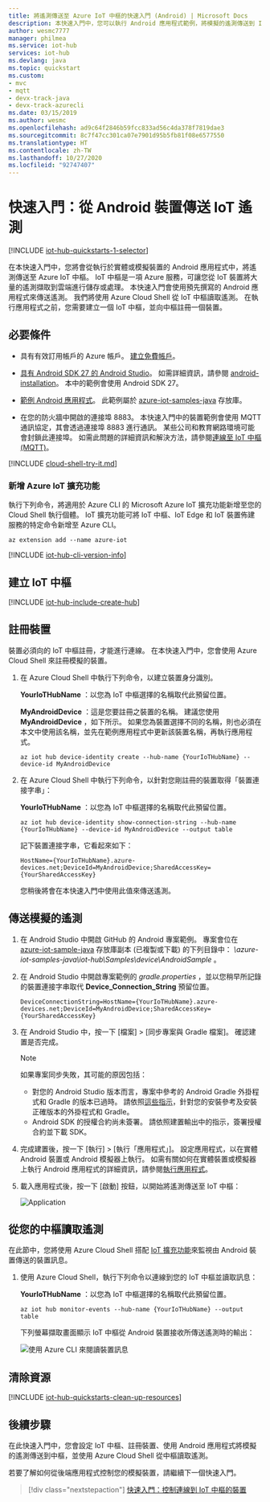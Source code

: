 ```yaml
---
title: 將遙測傳送至 Azure IoT 中樞的快速入門 (Android) | Microsoft Docs
description: 本快速入門中，您可以執行 Android 應用程式範例，將模擬的遙測傳送到 IoT 中樞以及從 IoT 中樞讀取遙測，以便在雲端中處理。
author: wesmc7777
manager: philmea
ms.service: iot-hub
services: iot-hub
ms.devlang: java
ms.topic: quickstart
ms.custom:
- mvc
- mqtt
- devx-track-java
- devx-track-azurecli
ms.date: 03/15/2019
ms.author: wesmc
ms.openlocfilehash: ad9c64f2846b59fcc833ad56c4da378f7819dae3
ms.sourcegitcommit: 8c7f47cc301ca07e7901d95b5fb81f08e6577550
ms.translationtype: HT
ms.contentlocale: zh-TW
ms.lasthandoff: 10/27/2020
ms.locfileid: "92747407"
---
```

# <a name="quickstart-send-iot-telemetry-from-an-android-device"></a>快速入門：從 Android 裝置傳送 IoT 遙測

[!INCLUDE [iot-hub-quickstarts-1-selector](../../includes/iot-hub-quickstarts-1-selector.md)]

在本快速入門中，您將會從執行於實體或模擬裝置的 Android 應用程式中，將遙測傳送至 Azure IoT 中樞。 IoT 中樞是一項 Azure 服務，可讓您從 IoT 裝置將大量的遙測擷取到雲端進行儲存或處理。 本快速入門會使用預先撰寫的 Android 應用程式來傳送遙測。 我們將使用 Azure Cloud Shell 從 IoT 中樞讀取遙測。 在執行應用程式之前，您需要建立一個 IoT 中樞，並向中樞註冊一個裝置。

## <a name="prerequisites"></a>必要條件

* 具有有效訂用帳戶的 Azure 帳戶。 [建立免費帳戶](https://azure.microsoft.com/free/?ref=microsoft.com&utm_source=microsoft.com&utm_medium=docs&utm_campaign=visualstudio)。

* [具有 Android SDK 27 的 Android Studio](https://developer.android.com/studio/)。 如需詳細資訊，請參閱 [android-installation](https://developer.android.com/studio/install)。 本中的範例會使用 Android SDK 27。

* [範例 Android 應用程式](https://github.com/Azure-Samples/azure-iot-samples-java/tree/master/iot-hub/Samples/device/AndroidSample)。 此範例屬於 [azure-iot-samples-java](https://github.com/Azure-Samples/azure-iot-samples-java) 存放庫。

* 在您的防火牆中開啟的連接埠 8883。 本快速入門中的裝置範例會使用 MQTT 通訊協定，其會透過連接埠 8883 進行通訊。 某些公司和教育網路環境可能會封鎖此連接埠。 如需此問題的詳細資訊和解決方法，請參閱[連線至 IoT 中樞 (MQTT)](iot-hub-mqtt-support.md#connecting-to-iot-hub)。

[!INCLUDE [cloud-shell-try-it.md](../../includes/cloud-shell-try-it.md)]

### <a name="add-azure-iot-extension"></a>新增 Azure IoT 擴充功能

執行下列命令，將適用於 Azure CLI 的 Microsoft Azure IoT 擴充功能新增至您的 Cloud Shell 執行個體。 IoT 擴充功能可將 IoT 中樞、IoT Edge 和 IoT 裝置佈建服務的特定命令新增至 Azure CLI。

```azurecli-interactive
az extension add --name azure-iot
```

[!INCLUDE [iot-hub-cli-version-info](../../includes/iot-hub-cli-version-info.md)]

## <a name="create-an-iot-hub"></a>建立 IoT 中樞

[!INCLUDE [iot-hub-include-create-hub](../../includes/iot-hub-include-create-hub.md)]

## <a name="register-a-device"></a>註冊裝置

裝置必須向的 IoT 中樞註冊，才能進行連線。 在本快速入門中，您會使用 Azure Cloud Shell 來註冊模擬的裝置。

1. 在 Azure Cloud Shell 中執行下列命令，以建立裝置身分識別。

   **YourIoTHubName** ：以您為 IoT 中樞選擇的名稱取代此預留位置。

   **MyAndroidDevice** ：這是您要註冊之裝置的名稱。 建議您使用 **MyAndroidDevice** ，如下所示。 如果您為裝置選擇不同的名稱，則也必須在本文中使用該名稱，並先在範例應用程式中更新該裝置名稱，再執行應用程式。

    ```azurecli-interactive
    az iot hub device-identity create --hub-name {YourIoTHubName} --device-id MyAndroidDevice
    ```

2. 在 Azure Cloud Shell 中執行下列命令，以針對您剛註冊的裝置取得「裝置連接字串」：

    **YourIoTHubName** ：以您為 IoT 中樞選擇的名稱取代此預留位置。

    ```azurecli-interactive
    az iot hub device-identity show-connection-string --hub-name {YourIoTHubName} --device-id MyAndroidDevice --output table
    ```

    記下裝置連接字串，它看起來如下：

   `HostName={YourIoTHubName}.azure-devices.net;DeviceId=MyAndroidDevice;SharedAccessKey={YourSharedAccessKey}`

    您稍後將會在本快速入門中使用此值來傳送遙測。

## <a name="send-simulated-telemetry"></a>傳送模擬的遙測

1. 在 Android Studio 中開啟 GitHub 的 Android 專案範例。 專案會位在 [azure-iot-sample-java](https://github.com/Azure-Samples/azure-iot-samples-java) 存放庫副本 (已複製或下載) 的下列目錄中： *\azure-iot-samples-java\iot-hub\Samples\device\AndroidSample* 。

2. 在 Android Studio 中開啟專案範例的 *gradle.properties* ，並以您稍早所記錄的裝置連接字串取代 **Device_Connection_String** 預留位置。

    ```
    DeviceConnectionString=HostName={YourIoTHubName}.azure-devices.net;DeviceId=MyAndroidDevice;SharedAccessKey={YourSharedAccessKey}
    ```

3. 在 Android Studio 中，按一下 [檔案] > [同步專案與 Gradle 檔案]。 確認建置是否完成。

   > [!NOTE]
   > 如果專案同步失敗，其可能的原因包括：
   >
   > * 對您的 Android Studio 版本而言，專案中參考的 Android Gradle 外掛程式和 Gradle 的版本已過時。 請依照[這些指示](https://developer.android.com/studio/releases/gradle-plugin)，針對您的安裝參考及安裝正確版本的外掛程式和 Gradle。
   > * Android SDK 的授權合約尚未簽署。 請依照建置輸出中的指示，簽署授權合約並下載 SDK。

4. 完成建置後，按一下 [執行] > [執行「應用程式」]。 設定應用程式，以在實體 Android 裝置或 Android 模擬器上執行。 如需有關如何在實體裝置或模擬器上執行 Android 應用程式的詳細資訊，請參閱[執行應用程式](https://developer.android.com/training/basics/firstapp/running-app)。

5. 載入應用程式後，按一下 [啟動] 按鈕，以開始將遙測傳送至 IoT 中樞：

    ![Application](media/quickstart-send-telemetry-android/sample-screenshot.png)


## <a name="read-the-telemetry-from-your-hub"></a>從您的中樞讀取遙測

在此節中，您將使用 Azure Cloud Shell 搭配 [IoT 擴充功能](/cli/azure/ext/azure-iot/iot?view=azure-cli-latest)來監視由 Android 裝置傳送的裝置訊息。

1. 使用 Azure Cloud Shell，執行下列命令以連線到您的 IoT 中樞並讀取訊息：

   **YourIoTHubName** ：以您為 IoT 中樞選擇的名稱取代此預留位置。

    ```azurecli-interactive
    az iot hub monitor-events --hub-name {YourIoTHubName} --output table
    ```

    下列螢幕擷取畫面顯示 IoT 中樞從 Android 裝置接收所傳送遙測時的輸出：

      ![使用 Azure CLI 來閱讀裝置訊息](media/quickstart-send-telemetry-android/read-data.png)
## <a name="clean-up-resources"></a>清除資源

[!INCLUDE [iot-hub-quickstarts-clean-up-resources](../../includes/iot-hub-quickstarts-clean-up-resources.md)]

## <a name="next-steps"></a>後續步驟

在此快速入門中，您會設定 IoT 中樞、註冊裝置、使用 Android 應用程式將模擬的遙測傳送到中樞，並使用 Azure Cloud Shell 從中樞讀取遙測。

若要了解如何從後端應用程式控制您的模擬裝置，請繼續下一個快速入門。

> [!div class="nextstepaction"]
> [快速入門：控制連線到 IoT 中樞的裝置](quickstart-control-device-android.md)
